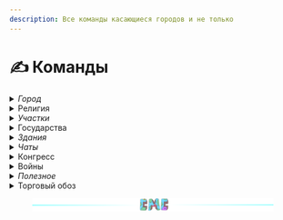 ```yaml
---
description: Все команды касающиеся городов и не только
---
```


# ✍️ Команды

<details>

<summary><em>Город</em></summary>

* **/t** - меню города
* **/t find** - отправить запрос на поиск города
* **/t new <город>** - создание города, если хватает ресурсов, иначе показывает сколько ресурсов осталось
* **/t tax** - размер налога и время до его сбора
* **/t set tax <число от 1 до 60>** - установить размер налога в процентах
* **/t inventory** - открыть городской инвентарь
* **/t delete** - удалить город
* **/t leave** - покинуть город
* **/t spawn** - телепорт в город
* **/t spawn <город>** - телепорт в чужой город
* **/t claim** - заприватить регион

- **/t claim gui** - управление регионами через удобное меню
- **/t unclaim** - удалить регион
- **/t raid start <город>** - начать рейд на город
- **/t raid join <сторона>** - присоединить свой город к рейду
- **/t raid time** - информация о кулдаунах на рейды
- **/t raid end** - оставшееся время до конца рейда
- **/t raid cancel** - отменить рейд или контратаку(только на этапе подготовки)
- **/t raids** - меню текущих рейдов на сервере
- **/t towns** - список всех городов с удобными фильтрами и доп. информацией
- **/t invite <ник>** - пригласить игрока в город
- /t join <город> - вступить в публичный город
- **/t kick <ник>** - выгнать игрока из города
- **/t online** - список жителей онлайн
- **/t online <город>** - список жителей онлайн для определенного города
- **/t res** - меню управления жителями
- **/t residents** - список жителей
- **/t res** - список жителей и управление ими в удобном меню
- **/t deposit <число>** - положить деньги в бюджет города со своего счета
- **/t withdraw <число>** - снять деньги со счета города
- **/t info <город>** - полная информация  о городе
- **/t lvlup info <уровень>** - посмотреть сколько ресурсов нужно для определенного уровня
- **/t lvlup** - увеличить уровень города
- **/t levels** - окрыть меню уровней города
- **/t friend add <ник>** - добавить игрока в друзья
- **/t friend remove <ник>** - удалить игрока из друзей
- **/t friends** - список своих друзей
- **/t flags** - меню управления флагами
- **/t flag <флаг>** - установить флаг города. Подробнее [тут](towns/flags.md)

* **/t set spawn** - установить новую точку спавна города
* **/t taxtime** - оставшееся время до следующего сбора налога с городов
* **/t set mayor <ник>** - передать жителю владение городом
* **/t top residents** - топ 15 городов по кол-ву жителей
* **/t top time** - топ 15 самых старых городов
* **/t top square** - топ 15 городов по площади
* **/t top balance** - топ 15 городов по балансу
* **/t set discord <ссылка>** - установить ссылку на дискорд (формат:**discord.gg/id**)
* **/t reset discord** - удалить ссылку на дискорд
* **/t set vk <ссылка>** - установить ссылку на вк(формат:**vk.com/id**)
* **/t reset vk** - удалить ссылку на вк
* **/t rank add <ранг> <ник>** - установить ранг жителю города. Подробнее [тут](towns/perms.md)
* **/t rank perm <право> <ник>** - выдать/забрать право у игрока. Подробнее [тут](towns/perms.md)
* **/t camp create** - создать лагерь
* **/t camp delete** - удалить лагерь
* **/t camp spawn** - телепортироваться в лагерь
* **/t camp time** - остаток времени до удаления лагеря

- **/t camp extend <кол-во дней 1-5>** - продлить существование лагеря на определённое кол-во дней
- **/t camp extend** - открыть меню продления лагеря
- **/t sanction set <санкция> <город>** - ввести против города санкцию
- **/t sanction time <город> <санкция>** - узнать дату завершения действия санкции
- **/t sanction** - меню санкций города

* **/t pact** - меню пактов города
* **/t pact set <город> <пакт>** - отправить городу запрос на заключение пакта
* **/t pact cancel <город> <пакт>** - расторгнуть пакт с городом
* /t neutrality - меню продления нейтралитета

</details>

<details>

<summary>Религия</summary>

* **/t relig** - открыть меню религии города
* **/t relig join <религия>** - принять религию
* **/t relig resident** - открыть меню религиозных бонусов
* **/t relig accept <религия>** - принять религию для своего города. После принятия мэр города автоматически обращается в эту же религию
* **/t relig remove** - удалить религию у своего города(религия у всех житилей и мэра останется)
* **/t relig leave** - покинуть религию(для игрока)
* **/t relig invite <ник>** - пригласить игрока в свою религию за стандартную стоимость
* **/t relig invite <ник>** **<цена>** - пригласить игрока в свою религию за определённую стоимость
* **/t relig faith add <число>** - добавить очки веры городу, в котором находишься
* **/t relig desecrate <число>** - уменьшиь очки религии города, в котором находишься
* **/t relig bonus <бонус>** - активировать религиозный бонус
* **/t relig tax** - размер религиозного налога в сутки
* **/t relig taxtime** - время до сбора религиозного налога

</details>

<details>

<summary><em>Участки</em></summary>

* **/plot claim** - заприватить(купить) участок
* **/plot** - меню участка на котором ты стоишь
* **/plot unclaim** - расприватить участок
* **/plot flag <флаг>** - установить флаг

- **/plot set price <число>** - установить цену продажи участка
- **/plot set forsale** - выставить/снять участок на продажу/c продажи
- **/plot set name** \<name> - установить название участка
- **/plot give <ник>** - выдать участок игроку без продажи
- **/plot trust** - открыть меню разрешений участка
- **/plot trust add player <ник>** - выдать любому игроку доступ к участку
- **/plot trust add town <город>** - выдать всем жителям указанного города доступ к участку
- **/plot trust add nation <государство>** - выдать всем жителям указанного государства доступ к участку
- **/plot trust remove player/town/nation <ник/город/государство>** - удалить доступ у указанной группы

#### Подробнее про участки [тут](towns/plot.md)

</details>

<details>

<summary>Государства</summary>

* **/nation create <название>** - создание союза
* **/nation** - открыть меню государства
* **/nation info <название>** - информация о государстве
* **/nation delete** - удаление государства
* **/nation invite <город>** - пригласить город в государство
* **/nation kick <город>** - удалить город из государства
* **/nation leave** - покинуть государство
* **/nation flags** - меню настройки разрешений
* **/nation flag** **<флаг>** - установить флаг государства в определенное значение
* **/nation setowner <город>** - передать власть государством другому городу
* **/nation color <цвет>** - установить цвет государства на карте. Цвет должен быть HEX формата, например /union color #123ABC
* **/nation members** - список городов государства
* **/nation towns** - открыть меню городов государства
* **/nation rename** - переименовать государство
* **/nation capital** - телепорт в столицу государства
* **/nation spawn <город>** - платный телепорт в город государства(**0.01⛂** за каждый чанк между городом и позицией игрока)
* **/nationon residents** - список всех жителей государства
* **/nation top residents** - топ 15 государств по кол-ву жителей
* **/nation top square** - топ 15 государств по площади
* **/nation top time** - топ 15 государств по дате создания
* **/nation top balance** - топ 15 государств по дате балансу
* **/nation online** - показывает жителей государства в сети
* **/nation online <государство>** - показывает жителей государства в сети для определенного государства

#### Подробнее про государства [тут](broken-reference)

</details>

<details>

<summary><em>Здания</em></summary>

* **/b buy <здание>** - купить здание
* **/b lvlup <здание>** - улучшить здание
* **/b** - меню управления зданиями

#### Подробнее про здания [тут](towns/buildings.md)

</details>

<details>

<summary><em>Чаты</em></summary>

* **/ch t** - перейти в городской чат
* **/ch l** - перейти в локальный чат(радиус **96** блоков)
* **/ch n** - перейти в государственный чат
* **/me** - ролевое сообщение от третьего лица(радиус **100** блоков)
* **/do** - ролевое сообщение описывающее обстановку вокруг себя(радиус **100** блоков)
* **/try** - ролевое сообщение от третьего лица с шансом выполнения(радиус **100** блоков)
* **/ch room create** - создать чат-комнату
* **/ch room delete** - удалить чат-комнату
* **/ch room private** - сделать чат-комнату приватной
* **/ch room add <ник>** - добавить игрока в чат-комнату
* **/ch room kick <ник>** - выгнать игрока из чат-комнаты
* **/ch room leave** - покинуть чат-комнату
* **/ch room join <название\_комнаты>** - присоединиться к комнате, если она не приватная. Название комнаты - это ник ее создателя
* **/msg <ник> <сообщение>** - отправить личное сообщение игроку

#### Подробнее про чаты [тут](other/chats.md)

</details>

<details>

<summary>Конгресс</summary>

* **/congress** - меню голосования за резолюцию
* **/congress vote + <резолюция>** - проголосовать ЗА резолюцию
* **/congress vote - <резолюция>** - проголосовать ПРОТИВ резолюции
* **/congress time** - дата следующего созыва
* **/congress now** - информация о действующей резолюции

</details>

<details>

<summary>Войны</summary>

* **/t war** - меню войны
* /t wars - меню с информацией о войнах на сервере

- **/t war declare force <город>** - объявить войну городу с просроченым нейтралитетом
- **/t war declare offer <город>** - предложить войну городу независимо от нейтралитета
- **/t war army** - меню армии
- **/t war join** - присоединиться к армии союзника
- **/t war leave** - покинуть армию
- **/t war kick** - выгнать игрока из армии
- **/t war leave** - покинуть армию
- **/t war time** - время до начала/конца войны
- **/t war capture** - начать захват региона на котором стоишь
- **/t war result** - меню выбора результата войны
- **/t war result <тип>** - установить результат войны

#### Подробнее про войны [тут](commands.md#voiny)

</details>

<details>

<summary><em>Полезное</em></summary>

### Порталы

* **/owl next END/NETHER** - посмотреть оставшееся время до открытия порталов
* **/owl endtime END/NETHER** - посмотреть оставшееся время до закрытия порталов
* **/owl bonustime END/NETHER** - посмотреть бонусное время

### Помощь

* **/menu** - меню сервера
* **/time** - посмотреть игровое время
* **/stats** - посмотреть свою статистику
* **/help** - меню помощи
* **/rules** - правила

### Другое

* **/sm toggle** - Включить/Выключить режим быстрой рубки дерева топором
* **/fish menu** - Меню рыбалки

</details>

<details>

<summary>Торговый обоз</summary>

* **/oboz** - меню торгового обоза
* **/oboz start <город>** - отправить торговый обоз в выбранный город

</details>

<figure><img src=".gitbook/assets/gitlab_hr7.svg" alt=""><figcaption></figcaption></figure>
